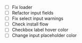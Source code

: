 - [ ] Fix loader
- [ ] Refactor input fields
- [ ] Fix select input warnings
- [ ] Check install flow
- [ ] Checkbox label hover color
- [ ] Change input placeholder color
